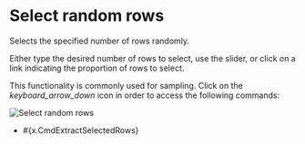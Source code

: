 <!-- TITLE: Select random rows -->
<!-- SUBTITLE: -->

# Select random rows

Selects the specified number of rows randomly.

Either type the desired number of rows to select, use the slider, or click on a link indicating the
proportion of rows to select.

This functionality is commonly used for sampling. Click on the _keyboard_arrow_down_ icon in order
to access the following commands:

![Select random rows](../uploads/gifs/select-random-rows.gif "Select random rows")

  * #{x.CmdExtractSelectedRows}
